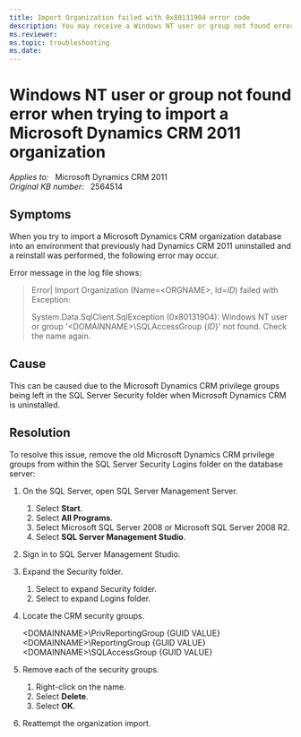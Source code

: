 ```yaml
---
title: Import Organization failed with 0x80131904 error code
description: You may receive a Windows NT user or group not found error when importing a Microsoft Dynamics CRM 2011 organization. Provides a resolution.
ms.reviewer: 
ms.topic: troubleshooting
ms.date: 
---
```

# Windows NT user or group not found error when trying to import a Microsoft Dynamics CRM 2011 organization

_Applies to:_ &nbsp; Microsoft Dynamics CRM 2011  
_Original KB number:_ &nbsp; 2564514

## Symptoms

When you try to import a Microsoft Dynamics CRM organization database into an environment that previously had Dynamics CRM 2011 uninstalled and a reinstall was performed, the following error may occur.

Error message in the log file shows:

> Error| Import Organization (Name=\<ORGNAME>, Id=*ID*) failed with Exception:
>
> System.Data.SqlClient.SqlException (0x80131904): Windows NT user or group '\<DOMAINNAME>\SQLAccessGroup {*ID*}' not found. Check the name again.

## Cause

This can be caused due to the Microsoft Dynamics CRM privilege groups being left in the SQL Server Security folder when Microsoft Dynamics CRM is uninstalled.

## Resolution

To resolve this issue, remove the old Microsoft Dynamics CRM privilege groups from within the SQL Server Security Logins folder on the database server:

1. On the SQL Server, open SQL Server Management Server.

    1. Select **Start**.
    2. Select **All Programs**.
    3. Select Microsoft SQL Server 2008 or Microsoft SQL Server 2008 R2.
    4. Select **SQL Server Management Studio**.

2. Sign in to SQL Server Management Studio.

3. Expand the Security folder.

    1. Select to expand Security folder.
    2. Select to expand Logins folder.

4. Locate the CRM security groups.

    \<DOMAINNAME>\PrivReportingGroup {GUID VALUE}  
    \<DOMAINNAME>\ReportingGroup {GUID VALUE}  
    \<DOMAINNAME>\SQLAccessGroup {GUID VALUE}

5. Remove each of the security groups.

    1. Right-click on the name.
    2. Select **Delete**.
    3. Select **OK**.

6. Reattempt the organization import.

